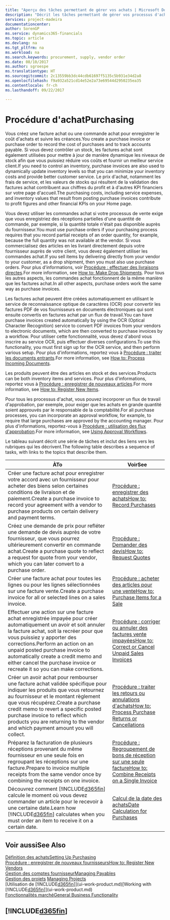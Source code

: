 ```yaml
---
title: "Aperçu des tâches permettant de gérer vos achats | Microsoft Docs"
description: "Décrit les tâches permettant de gérer vos processus d'achat ou d'approvisionnement, y compris le fonctionnement des factures achat et des commandes achat."
services: project-madeira
documentationcenter: 
author: SorenGP
ms.service: dynamics365-financials
ms.topic: article
ms.devlang: na
ms.tgt_pltfrm: na
ms.workload: na
ms.search.keywords: procurement, supply, vendor order
ms.date: 08/10/2017
ms.author: sgroespe
ms.translationtype: HT
ms.sourcegitcommit: 2c13559bb3dc44cdb61697f5135c5b931e34d2a8
ms.openlocfilehash: f9a932a521cd14e52e2a73e69544d2950235ea35
ms.contentlocale: fr-ch
ms.lasthandoff: 09/22/2017

---
```

# <a name="purchasing"></a><span data-ttu-id="5fdd2-103">Procédure d'achat</span><span class="sxs-lookup"><span data-stu-id="5fdd2-103">Purchasing</span></span>
<span data-ttu-id="5fdd2-104">Vous créez une facture achat ou une commande achat pour enregistrer le coût d'achats et suivre les créances.</span><span class="sxs-lookup"><span data-stu-id="5fdd2-104">You create a purchase invoice or purchase order to record the cost of purchases and to track accounts payable.</span></span> <span data-ttu-id="5fdd2-105">Si vous devez contrôler un stock, les factures achat sont également utilisées pour mettre à jour de manière dynamique les niveaux de stock afin que vous puissiez réduire vos coûts et fournir un meilleur service client.</span><span class="sxs-lookup"><span data-stu-id="5fdd2-105">If you need to control an inventory, purchase invoices are also used to dynamically update inventory levels so that you can minimize your inventory costs and provide better customer service.</span></span> <span data-ttu-id="5fdd2-106">Le prix d'achat, notamment les frais de service, et les valeurs de stocks qui résultent de la validation des factures achat contribuent aux chiffres du profit et à d'autres KPI financiers sur votre page d'accueil.</span><span class="sxs-lookup"><span data-stu-id="5fdd2-106">The purchasing costs, including service expenses, and inventory values that result from posting purchase invoices contribute to profit figures and other financial KPIs on your Home page.</span></span>

<span data-ttu-id="5fdd2-107">Vous devez utiliser les commandes achat si votre processus de vente exige que vous enregistriez des réceptions partielles d'une quantité de commande, par exemple, si la quantité totale n'était pas disponible auprès du fournisseur.</span><span class="sxs-lookup"><span data-stu-id="5fdd2-107">You must use purchase orders if your purchasing process requires that you record partial receipts of an order quantity, for example, because the full quantity was not available at the vendor.</span></span> <span data-ttu-id="5fdd2-108">Si vous commercialisez des articles en les livrant directement depuis votre fournisseur auprès de votre client, vous devez également utiliser les commandes achat.</span><span class="sxs-lookup"><span data-stu-id="5fdd2-108">If you sell items by delivering directly from your vendor to your customer, as a drop shipment, then you must also use purchase orders.</span></span> <span data-ttu-id="5fdd2-109">Pour plus d'informations, voir [Procédure : effectuer des livraisons directes](sales-how-drop-shipment.md).</span><span class="sxs-lookup"><span data-stu-id="5fdd2-109">For more information, see [How to: Make Drop Shipments](sales-how-drop-shipment.md).</span></span> <span data-ttu-id="5fdd2-110">Pour tous les autres aspects, les commandes achat fonctionnent de la même manière que les factures achat.</span><span class="sxs-lookup"><span data-stu-id="5fdd2-110">In all other aspects, purchase orders work the same way as purchase invoices.</span></span>

<span data-ttu-id="5fdd2-111">Les factures achat peuvent être créées automatiquement en utilisant le service de reconnaissance optique de caractères (OCR) pour convertir les factures PDF de vos fournisseurs en documents électroniques qui sont ensuite convertis en factures achat par un flux de travail.</span><span class="sxs-lookup"><span data-stu-id="5fdd2-111">You can have purchase invoices created automatically by using the OCR (Optical Character Recognition) service to convert PDF invoices from your vendors to electronic documents, which are then converted to purchase invoices by a workflow.</span></span> <span data-ttu-id="5fdd2-112">Pour utiliser cette fonctionnalité, vous devez d'abord vous inscrire au service OCR, puis effectuer diverses configurations.</span><span class="sxs-lookup"><span data-stu-id="5fdd2-112">To use this functionality, you must first sign up for the OCR service, and then perform various setup.</span></span> <span data-ttu-id="5fdd2-113">Pour plus d'informations, reportez vous à [Procédure : traiter les documents entrants](across-process-income-documents.md).</span><span class="sxs-lookup"><span data-stu-id="5fdd2-113">For more information, see [How to: Process Incoming Documents](across-process-income-documents.md).</span></span>      

<span data-ttu-id="5fdd2-114">Les produits peuvent être des articles en stock et des services.</span><span class="sxs-lookup"><span data-stu-id="5fdd2-114">Products can be both inventory items and services.</span></span> <span data-ttu-id="5fdd2-115">Pour plus d'informations, reportez vous à [Procédure : enregistrer de nouveaux articles](inventory-how-register-new-items.md).</span><span class="sxs-lookup"><span data-stu-id="5fdd2-115">For more information, see [How to: Register New Items](inventory-how-register-new-items.md).</span></span>

<span data-ttu-id="5fdd2-116">Pour tous les processus d'achat, vous pouvez incorporer un flux de travail d'approbation, par exemple, pour exiger que les achats en grande quantité soient approuvés par le responsable de la comptabilité.</span><span class="sxs-lookup"><span data-stu-id="5fdd2-116">For all purchase processes, you can incorporate an approval workflow, for example, to require that large purchases are approved by the accounting manager.</span></span> <span data-ttu-id="5fdd2-117">Pour plus d'informations, reportez-vous à [Procédure : utilisation des flux d'approbation](across-how-use-approval-workflows.md).</span><span class="sxs-lookup"><span data-stu-id="5fdd2-117">For more information, see [Using Approval Workflows](across-how-use-approval-workflows.md).</span></span>

<span data-ttu-id="5fdd2-118">Le tableau suivant décrit une série de tâches et inclut des liens vers les rubriques qui les décrivent.</span><span class="sxs-lookup"><span data-stu-id="5fdd2-118">The following table describes a sequence of tasks, with links to the topics that describe them.</span></span>

| <span data-ttu-id="5fdd2-119">À</span><span class="sxs-lookup"><span data-stu-id="5fdd2-119">To</span></span> | <span data-ttu-id="5fdd2-120">Voir</span><span class="sxs-lookup"><span data-stu-id="5fdd2-120">See</span></span> |
| --- | --- |
| <span data-ttu-id="5fdd2-121">Créer une facture achat pour enregistrer votre accord avec un fournisseur pour acheter des biens selon certaines conditions de livraison et de paiement.</span><span class="sxs-lookup"><span data-stu-id="5fdd2-121">Create a purchase invoice to record your agreement with a vendor to purchase products on certain delivery and payment terms.</span></span> |[<span data-ttu-id="5fdd2-122">Procédure : enregistrer des achats</span><span class="sxs-lookup"><span data-stu-id="5fdd2-122">How to: Record Purchases</span></span>](purchasing-how-record-purchases.md) |
|<span data-ttu-id="5fdd2-123">Créez une demande de prix pour refléter une demande de devis auprès de votre fournisseur, que vous pourrez ultérieurement convertir en commande achat.</span><span class="sxs-lookup"><span data-stu-id="5fdd2-123">Create a purchase quote to reflect a request for quote from your vendor, which you can later convert to a purchase order.</span></span>|[<span data-ttu-id="5fdd2-124">Procédure : Demander des devis</span><span class="sxs-lookup"><span data-stu-id="5fdd2-124">How to: Request Quotes</span></span>](purchasing-how-request-quotes.md)|
| <span data-ttu-id="5fdd2-125">Créer une facture achat pour toutes les lignes ou pour les lignes sélectionnées sur une facture vente.</span><span class="sxs-lookup"><span data-stu-id="5fdd2-125">Create a purchase invoice for all or selected lines on a sales invoice.</span></span> |[<span data-ttu-id="5fdd2-126">Procédure : acheter des articles pour une vente</span><span class="sxs-lookup"><span data-stu-id="5fdd2-126">How to: Purchase Items for a Sale</span></span>](purchasing-how-purchase-products-sale.md) |
| <span data-ttu-id="5fdd2-127">Effectuer une action sur une facture achat enregistrée impayée pour créer automatiquement un avoir et soit annuler la facture achat, soit la recréer pour que vous puissiez y apporter des corrections.</span><span class="sxs-lookup"><span data-stu-id="5fdd2-127">Perform an action on an unpaid posted purchase invoice to automatically create a credit memo and either cancel the purchase invoice or recreate it so you can make corrections.</span></span> |[<span data-ttu-id="5fdd2-128">Procédure : corriger ou annuler des factures vente impayées</span><span class="sxs-lookup"><span data-stu-id="5fdd2-128">How to: Correct or Cancel Unpaid Sales Invoices</span></span>](purchasing-how-correct-cancel-unpaid-purchase-invoices.md) |
| <span data-ttu-id="5fdd2-129">Créer un avoir achat pour rembourser une facture achat validée spécifique pour indiquer les produits que vous retournez au fournisseur et le montant règlement que vous récupérez.</span><span class="sxs-lookup"><span data-stu-id="5fdd2-129">Create a purchase credit memo to revert a specific posted purchase invoice to reflect which products you are returning to the vendor and which payment amount you will collect.</span></span> |[<span data-ttu-id="5fdd2-130">Procédure : traiter les retours ou annulations d'achats</span><span class="sxs-lookup"><span data-stu-id="5fdd2-130">How to: Process Purchase Returns or Cancellations</span></span>](purchasing-how-register-new-vendors.md) |
|<span data-ttu-id="5fdd2-131">Préparez la facturation de plusieurs réceptions provenant du même fournisseur en une seule fois en regroupant les réceptions sur une facture.</span><span class="sxs-lookup"><span data-stu-id="5fdd2-131">Prepare to invoice multiple receipts from the same vendor once by combining the receipts on one invoice.</span></span>|[<span data-ttu-id="5fdd2-132">Procédure : Regroupement de bons de réception sur une seule facture</span><span class="sxs-lookup"><span data-stu-id="5fdd2-132">How to: Combine Receipts on a Single Invoice</span></span>](purchasing-how-to-combine-receipts.md)|
| <span data-ttu-id="5fdd2-133">Découvrez comment [!INCLUDE[d365fin](includes/d365fin_md.md)] calcule le moment où vous devez commander un article pour le recevoir à une certaine date.</span><span class="sxs-lookup"><span data-stu-id="5fdd2-133">Learn how [!INCLUDE[d365fin](includes/d365fin_md.md)] calculates when you must order an item to receive it on a certain date.</span></span>|[<span data-ttu-id="5fdd2-134">Calcul de la date des achats</span><span class="sxs-lookup"><span data-stu-id="5fdd2-134">Date Calculation for Purchases</span></span>](purchasing-date-calculation-for-purchases.md)|

## <a name="see-also"></a><span data-ttu-id="5fdd2-135">Voir aussi</span><span class="sxs-lookup"><span data-stu-id="5fdd2-135">See Also</span></span>
[<span data-ttu-id="5fdd2-136">Définition des achats</span><span class="sxs-lookup"><span data-stu-id="5fdd2-136">Setting Up Purchasing</span></span>](purchasing-setup-purchasing.md)  
[<span data-ttu-id="5fdd2-137">Procédure : enregistrer de nouveaux fournisseurs</span><span class="sxs-lookup"><span data-stu-id="5fdd2-137">How to: Register New Vendors</span></span>](purchasing-how-register-new-vendors.md)  
[<span data-ttu-id="5fdd2-138">Gestion des comptes fournisseur</span><span class="sxs-lookup"><span data-stu-id="5fdd2-138">Managing Payables</span></span>](payables-manage-payables.md)  
<span data-ttu-id="5fdd2-139">[Gestion des projets](projects-manage-projects.md)  </span><span class="sxs-lookup"><span data-stu-id="5fdd2-139">[Managing Projects](projects-manage-projects.md)  </span></span>  
<span data-ttu-id="5fdd2-140">[Utilisation de [!INCLUDE[d365fin](includes/d365fin_md.md)]](ui-work-product.md)</span><span class="sxs-lookup"><span data-stu-id="5fdd2-140">[Working with [!INCLUDE[d365fin](includes/d365fin_md.md)]](ui-work-product.md)</span></span>  
[<span data-ttu-id="5fdd2-141">Fonctionnalités marché</span><span class="sxs-lookup"><span data-stu-id="5fdd2-141">General Business Functionality</span></span>](ui-across-business-areas.md)

## [!INCLUDE[d365fin](includes/free_trial_md.md)]


